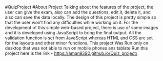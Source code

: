 #QuizProject
#About Project
Talking about the features of the project, the user can give the exam, also can add the questions, edit it, delete it, and also can save the data locally. The design of this project is pretty simple so that the user won’t find any difficulties while working on it.
For the development of this simple web-based project, there is use of some images and it is developed using JavaScript to bring the final output. All the validation function is set from JavaScript whereas HTML and CSS are set for the layouts and other minor functions.
This project Was Run only on desktop that was not able to run on mobile phones ans tablate
Run this project here is the link - https://aman9392.github.io/Quiz_project/
